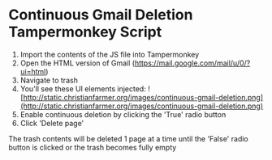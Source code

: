 # Continuous Gmail Deletion Tampermonkey Script

1. Import the contents of the JS file into Tampermonkey
2. Open the HTML version of Gmail (https://mail.google.com/mail/u/0/?ui=html)
4. Navigate to trash
5. You'll see these UI elements injected:
![http://static.christianfarmer.org/images/continuous-gmail-deletion.png](http://static.christianfarmer.org/images/continuous-gmail-deletion.png)
6. Enable continuous deletion by clicking the 'True' radio button
7. Click 'Delete page'

The trash contents will be deleted 1 page at a time until the 'False' radio button is clicked or the trash becomes fully empty
